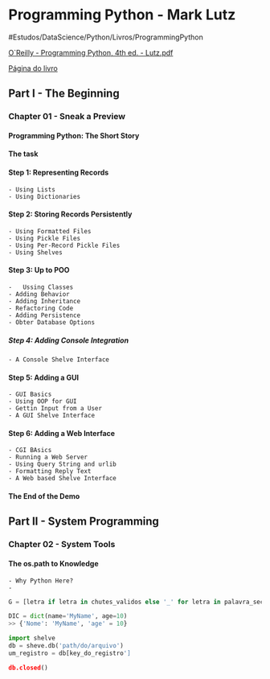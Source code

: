 # Programming Python - Mark Lutz
#Estudos/DataScience/Python/Livros/ProgrammingPython

<a href='O%60Reilly%20-%20Programming%20Python,%204th%20ed.%20-%20Lutz.pdf'>O`Reilly - Programming Python, 4th ed. - Lutz.pdf</a>

[Página do livro](https://learning-python.com/about-pp4e.html)

## Part I - The Beginning

### Chapter 01 - Sneak a Preview

#### Programming Python: The Short Story

#### The task

#### Step 1: Representing Records
	- Using Lists
	- Using Dictionaries

#### Step 2: Storing Records Persistently
	- Using Formatted Files
	- Using Pickle Files
	- Using Per-Record Pickle Files
	- Using Shelves

#### Step 3: Up to POO
	- 	Ussing Classes
	- Adding Behavior
	- Adding Inheritance
	- Refactoring Code
	- Adding Persistence
	- Obter Database Options

##### Step 4: Adding Console Integration
	- A Console Shelve Interface

#### Step 5: Adding a GUI
	- GUI Basics
	- Using OOP for GUI
	- Gettin Input from a User
	- A GUI Shelve Interface

#### Step 6: Adding a Web Interface
	- CGI BAsics
	- Running a Web Server
	- Using Query String and urlib
	- Formatting Reply Text
	- A Web based Shelve Interface

#### The End of the Demo

## Part II - System Programming

### Chapter 02 - System Tools

#### The os.path to Knowledge
	- Why Python Here?
	- 

```python
G = [letra if letra in chutes_validos else '_' for letra in palavra_secreta

DIC = dict(name='MyName', age=10)
>> {'Nome': 'MyName', 'age' = 10}

import shelve
db = sheve.db('path/do/arquivo')
um_registro = db[key_do_registro']

db.closed()

```

